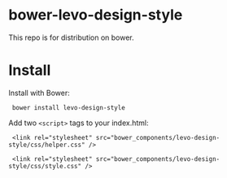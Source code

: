 # bower-levo-design-style
This repo is for distribution on bower.



# Install

Install with Bower:

  ``` bower install levo-design-style```

Add two ```<script>``` tags to your index.html:

  ``` <link rel="stylesheet" src="bower_components/levo-design-style/css/helper.css" />```
  
  ``` <link rel="stylesheet" src="bower_components/levo-design-style/css/style.css" />```




